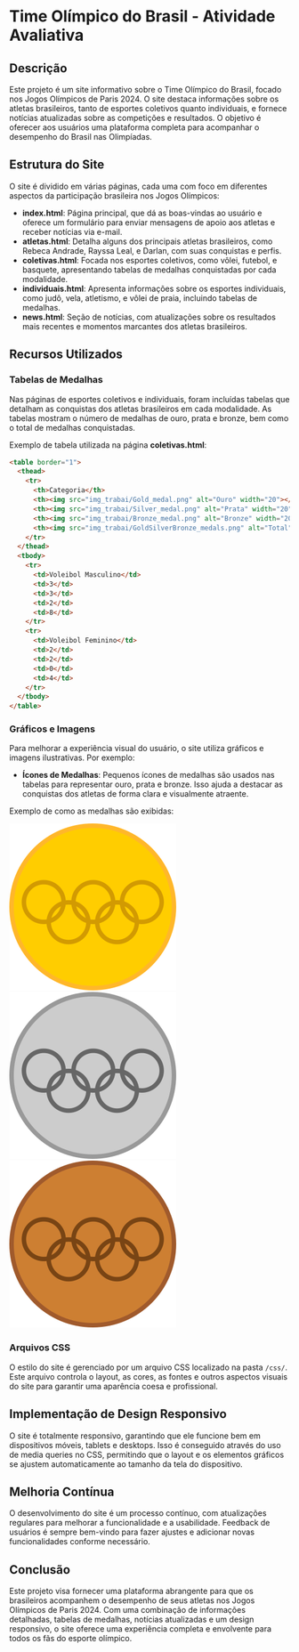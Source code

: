 # Time Olímpico do Brasil - Atividade Avaliativa

## Descrição

Este projeto é um site informativo sobre o Time Olímpico do Brasil, focado nos Jogos Olímpicos de Paris 2024. O site destaca informações sobre os atletas brasileiros, tanto de esportes coletivos quanto individuais, e fornece notícias atualizadas sobre as competições e resultados. O objetivo é oferecer aos usuários uma plataforma completa para acompanhar o desempenho do Brasil nas Olimpíadas.

## Estrutura do Site

O site é dividido em várias páginas, cada uma com foco em diferentes aspectos da participação brasileira nos Jogos Olímpicos:

- **index.html**: Página principal, que dá as boas-vindas ao usuário e oferece um formulário para enviar mensagens de apoio aos atletas e receber notícias via e-mail.
- **atletas.html**: Detalha alguns dos principais atletas brasileiros, como Rebeca Andrade, Rayssa Leal, e Darlan, com suas conquistas e perfis.
- **coletivas.html**: Focada nos esportes coletivos, como vôlei, futebol, e basquete, apresentando tabelas de medalhas conquistadas por cada modalidade.
- **individuais.html**: Apresenta informações sobre os esportes individuais, como judô, vela, atletismo, e vôlei de praia, incluindo tabelas de medalhas.
- **news.html**: Seção de notícias, com atualizações sobre os resultados mais recentes e momentos marcantes dos atletas brasileiros.

## Recursos Utilizados

### Tabelas de Medalhas

Nas páginas de esportes coletivos e individuais, foram incluídas tabelas que detalham as conquistas dos atletas brasileiros em cada modalidade. As tabelas mostram o número de medalhas de ouro, prata e bronze, bem como o total de medalhas conquistadas.

Exemplo de tabela utilizada na página **coletivas.html**:

```html
<table border="1">
  <thead>
    <tr>
      <th>Categoria</th>
      <th><img src="img_trabai/Gold_medal.png" alt="Ouro" width="20"></th>
      <th><img src="img_trabai/Silver_medal.png" alt="Prata" width="20"></th>
      <th><img src="img_trabai/Bronze_medal.png" alt="Bronze" width="20"></th>
      <th><img src="img_trabai/GoldSilverBronze_medals.png" alt="Total" width="30"></th>
    </tr>
  </thead>
  <tbody>
    <tr>
      <td>Voleibol Masculino</td>
      <td>3</td>
      <td>3</td>
      <td>2</td>
      <td>8</td>
    </tr>
    <tr>
      <td>Voleibol Feminino</td>
      <td>2</td>
      <td>2</td>
      <td>0</td>
      <td>4</td>
    </tr>
  </tbody>
</table>
```
### Gráficos e Imagens

Para melhorar a experiência visual do usuário, o site utiliza gráficos e imagens ilustrativas. Por exemplo:

- **Ícones de Medalhas**: Pequenos ícones de medalhas são usados nas tabelas para representar ouro, prata e bronze. Isso ajuda a destacar as conquistas dos atletas de forma clara e visualmente atraente.

Exemplo de como as medalhas são exibidas:

![Medalhas de Ouro](img_trabai/Gold_medal.png) ![Medalhas de Prata](img_trabai/Silver_medal.png) ![Medalhas de Bronze](img_trabai/Bronze_medal.png)

### Arquivos CSS

O estilo do site é gerenciado por um arquivo CSS localizado na pasta `/css/`. Este arquivo controla o layout, as cores, as fontes e outros aspectos visuais do site para garantir uma aparência coesa e profissional.


## Implementação de Design Responsivo

O site é totalmente responsivo, garantindo que ele funcione bem em dispositivos móveis, tablets e desktops. Isso é conseguido através do uso de media queries no CSS, permitindo que o layout e os elementos gráficos se ajustem automaticamente ao tamanho da tela do dispositivo.

## Melhoria Contínua

O desenvolvimento do site é um processo contínuo, com atualizações regulares para melhorar a funcionalidade e a usabilidade. Feedback de usuários é sempre bem-vindo para fazer ajustes e adicionar novas funcionalidades conforme necessário.

## Conclusão

Este projeto visa fornecer uma plataforma abrangente para que os brasileiros acompanhem o desempenho de seus atletas nos Jogos Olímpicos de Paris 2024. Com uma combinação de informações detalhadas, tabelas de medalhas, notícias atualizadas e um design responsivo, o site oferece uma experiência completa e envolvente para todos os fãs do esporte olímpico.
